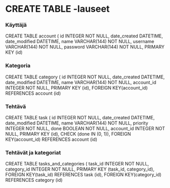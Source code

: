 # CREATE TABLE -lauseet

### Käyttäjä
CREATE TABLE account (
	id INTEGER NOT NULL, 
	date_created DATETIME, 
	date_modified DATETIME, 
	name VARCHAR(144) NOT NULL, 
	username VARCHAR(144) NOT NULL, 
	password VARCHAR(144) NOT NULL, 
	PRIMARY KEY (id)

### Kategoria
CREATE TABLE category (
	id INTEGER NOT NULL, 
	date_created DATETIME, 
	date_modified DATETIME, 
	name VARCHAR(144) NOT NULL, 
	account_id INTEGER NOT NULL, 
	PRIMARY KEY (id), 
	FOREIGN KEY(account_id) REFERENCES account (id)

### Tehtävä 
CREATE TABLE task (
	id INTEGER NOT NULL, 
	date_created DATETIME, 
	date_modified DATETIME, 
	name VARCHAR(144) NOT NULL, 
	priority INTEGER NOT NULL, 
	done BOOLEAN NOT NULL, 
	account_id INTEGER NOT NULL, 
	PRIMARY KEY (id), 
	CHECK (done IN (0, 1)), 
	FOREIGN KEY(account_id) REFERENCES account (id)

### Tehtävät ja kategoriat
CREATE TABLE tasks_and_categories (
	task_id INTEGER NOT NULL, 
	category_id INTEGER NOT NULL, 
	PRIMARY KEY (task_id, category_id), 
	FOREIGN KEY(task_id) REFERENCES task (id), 
	FOREIGN KEY(category_id) REFERENCES category (id)


